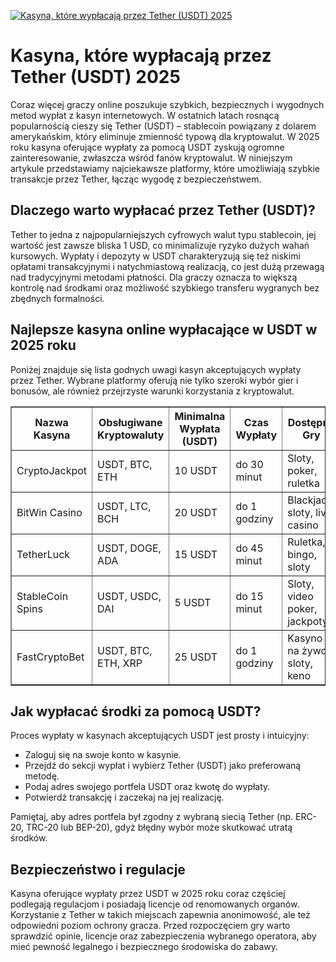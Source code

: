 [![Kasyna, które wypłacają przez Tether (USDT) 2025](https://123-caf.pages.dev/gitsignup.png)](https://vrmoo.ru/Bt82HjjY)

<h1>Kasyna, które wypłacają przez Tether (USDT) 2025</h1> <p>Coraz więcej graczy online poszukuje szybkich, bezpiecznych i wygodnych metod wypłat z kasyn internetowych. W ostatnich latach rosnącą popularnością cieszy się Tether (USDT) – stablecoin powiązany z dolarem amerykańskim, który eliminuje zmienność typową dla kryptowalut. W 2025 roku kasyna oferujące wypłaty za pomocą USDT zyskują ogromne zainteresowanie, zwłaszcza wśród fanów kryptowalut. W niniejszym artykule przedstawiamy najciekawsze platformy, które umożliwiają szybkie transakcje przez Tether, łącząc wygodę z bezpieczeństwem.</p>  <h2>Dlaczego warto wypłacać przez Tether (USDT)?</h2> <p>Tether to jedna z najpopularniejszych cyfrowych walut typu stablecoin, jej wartość jest zawsze bliska 1 USD, co minimalizuje ryzyko dużych wahań kursowych. Wypłaty i depozyty w USDT charakteryzują się też niskimi opłatami transakcyjnymi i natychmiastową realizacją, co jest dużą przewagą nad tradycyjnymi metodami płatności. Dla graczy oznacza to większą kontrolę nad środkami oraz możliwość szybkiego transferu wygranych bez zbędnych formalności.</p>  <h2>Najlepsze kasyna online wypłacające w USDT w 2025 roku</h2> <p>Poniżej znajduje się lista godnych uwagi kasyn akceptujących wypłaty przez Tether. Wybrane platformy oferują nie tylko szeroki wybór gier i bonusów, ale również przejrzyste warunki korzystania z kryptowalut.</p>  <table border="1" cellpadding="10" cellspacing="0">   <thead>     <tr>       <th>Nazwa Kasyna</th>       <th>Obsługiwane Kryptowaluty</th>       <th>Minimalna Wypłata (USDT)</th>       <th>Czas Wypłaty</th>       <th>Dostępne Gry</th>     </tr>   </thead>   <tbody>     <tr>       <td>CryptoJackpot</td>       <td>USDT, BTC, ETH</td>       <td>10 USDT</td>       <td>do 30 minut</td>       <td>Sloty, poker, ruletka</td>     </tr>     <tr>       <td>BitWin Casino</td>       <td>USDT, LTC, BCH</td>       <td>20 USDT</td>       <td>do 1 godziny</td>       <td>Blackjack, sloty, live casino</td>     </tr>     <tr>       <td>TetherLuck</td>       <td>USDT, DOGE, ADA</td>       <td>15 USDT</td>       <td>do 45 minut</td>       <td>Ruletka, bingo, sloty</td>     </tr>     <tr>       <td>StableCoin Spins</td>       <td>USDT, USDC, DAI</td>       <td>5 USDT</td>       <td>do 15 minut</td>       <td>Sloty, video poker, jackpoty</td>     </tr>     <tr>       <td>FastCryptoBet</td>       <td>USDT, BTC, ETH, XRP</td>       <td>25 USDT</td>       <td>do 1 godziny</td>       <td>Kasyno na żywo, sloty, keno</td>     </tr>   </tbody> </table>  <h2>Jak wypłacać środki za pomocą USDT?</h2> <p>Proces wypłaty w kasynach akceptujących USDT jest prosty i intuicyjny:</p> <ul>   <li>Zaloguj się na swoje konto w kasynie.</li>   <li>Przejdź do sekcji wypłat i wybierz Tether (USDT) jako preferowaną metodę.</li>   <li>Podaj adres swojego portfela USDT oraz kwotę do wypłaty.</li>   <li>Potwierdź transakcję i zaczekaj na jej realizację.</li> </ul>  <p>Pamiętaj, aby adres portfela był zgodny z wybraną siecią Tether (np. ERC-20, TRC-20 lub BEP-20), gdyż błędny wybór może skutkować utratą środków.</p>  <h2>Bezpieczeństwo i regulacje</h2> <p>Kasyna oferujące wypłaty przez USDT w 2025 roku coraz częściej podlegają regulacjom i posiadają licencje od renomowanych organów. Korzystanie z Tether w takich miejscach zapewnia anonimowość, ale też odpowiedni poziom ochrony gracza. Przed rozpoczęciem gry warto sprawdzić opinie, licencje oraz zabezpieczenia wybranego operatora, aby mieć pewność legalnego i bezpiecznego środowiska do zabawy.</p>